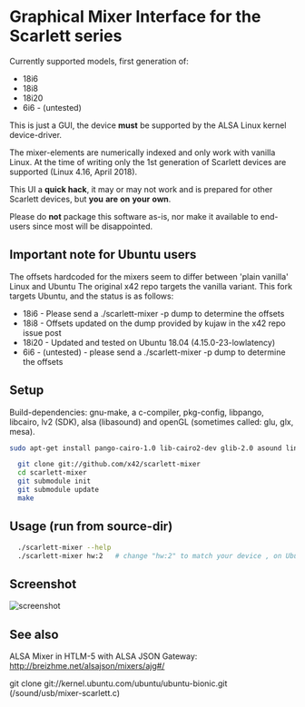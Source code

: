 Graphical Mixer Interface for the Scarlett series
=================================================

Currently supported models, first generation of:

- 18i6    
- 18i8   
- 18i20  
- 6i6     - (untested) 

This is just a GUI, the device **must** be supported by the ALSA Linux kernel device-driver.

The mixer-elements are numerically indexed and only work with vanilla Linux.
At the time of writing only the 1st generation of Scarlett devices are supported (Linux 4.16, April 2018).

This UI a **quick hack**, it may or may not work and is prepared for other Scarlett devices, but **you** **are** **on** **your** **own**.

Please do **not** package this software as-is, nor make it available to end-users since most will be disappointed.

Important note for Ubuntu users
-----
The offsets hardcoded for the mixers seem to differ between 'plain vanilla' Linux and Ubuntu
The original x42 repo targets the vanilla variant. This fork targets Ubuntu, and the status is as follows:

- 18i6    - Please send a ./scarlett-mixer -p dump to determine the offsets 
- 18i8    - Offsets updated on the dump provided by kujaw in the x42 repo issue post
- 18i20   - Updated and tested on Ubuntu 18.04 (4.15.0-23-lowlatency)
- 6i6     - (untested) - please send a ./scarlett-mixer -p dump to determine the offsets

Setup
-----

Build-dependencies: gnu-make, a c-compiler, pkg-config, libpango, libcairo,
lv2 (SDK), alsa (libasound) and openGL (sometimes called: glu, glx, mesa).

```bash
sudo apt-get install pango-cairo-1.0 lib-cairo2-dev glib-2.0 asound linux-sound-base alsa-base alsa-utils mesa-util freeglut3-dev lv2-dev
```

```bash
  git clone git://github.com/x42/scarlett-mixer
  cd scarlett-mixer
  git submodule init
  git submodule update
  make
```

Usage (run from source-dir)
---------------------------

```bash
  ./scarlett-mixer --help
  ./scarlett-mixer hw:2   # change "hw:2" to match your device , on Ubuntu this should be USB
```

Screenshot
----------

![screenshot](https://raw.github.com/x42/scarlett-mixer/master/scarlett-mixer-gui.png "Scarlett 18i6 Mixer")

See also
--------

ALSA Mixer in HTLM-5 with ALSA JSON Gateway: http://breizhme.net/alsajson/mixers/ajg#/

git clone git://kernel.ubuntu.com/ubuntu/ubuntu-bionic.git  (/sound/usb/mixer-scarlett.c)